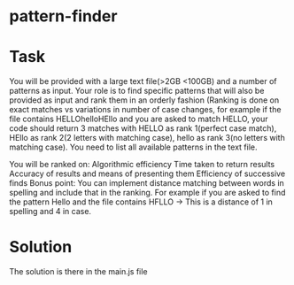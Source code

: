 # pattern-finder

# Task

You will be provided with a large text file(>2GB <100GB) and a number of patterns as input. Your role is to find specific patterns that will also be provided as input and rank them in an orderly fashion (Ranking is done on exact matches vs variations in number of case changes, for example if the file contains HELLOhelloHEllo and you are asked to match HELLO, your code should return 3 matches with HELLO as rank 1(perfect case match), HEllo as rank 2(2 letters with matching case), hello as rank 3(no letters with matching case). You need to list all available patterns in the text file. 

You will be ranked on: 
Algorithmic efficiency
Time taken to return results
Accuracy of results and means of presenting them
Efficiency of successive finds
Bonus point: You can implement distance matching between words in spelling and include that in the ranking. For example if you are asked to find the pattern Hello and the file contains HFLLO → This is a distance of 1 in spelling and 4 in case.



# Solution 
The solution is there in the main.js file
